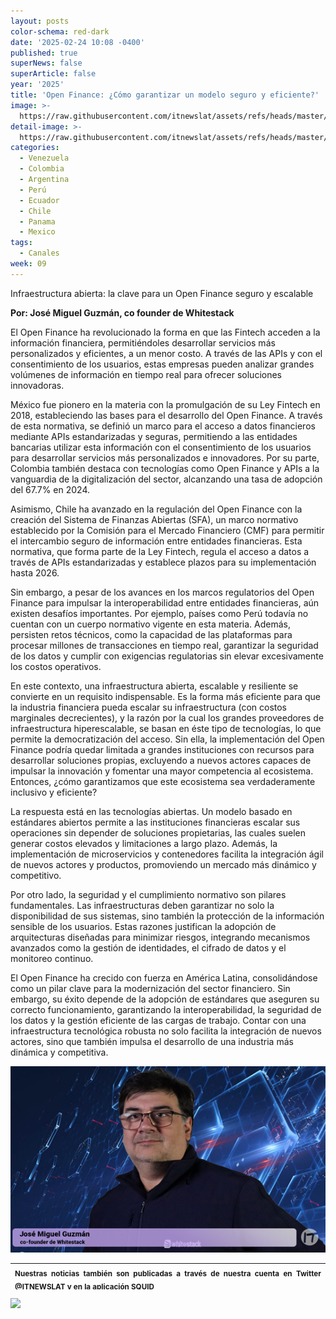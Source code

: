 ```yaml
---
layout: posts
color-schema: red-dark
date: '2025-02-24 10:08 -0400'
published: true
superNews: false
superArticle: false
year: '2025'
title: 'Open Finance: ¿Cómo garantizar un modelo seguro y eficiente?'
image: >-
  https://raw.githubusercontent.com/itnewslat/assets/refs/heads/master/img/540x320/Jose-Miguel-Guzman-p.jpg
detail-image: >-
  https://raw.githubusercontent.com/itnewslat/assets/refs/heads/master/img/1024x680/Jose-Miguel-Guzman-g.jpg
categories:
  - Venezuela
  - Colombia
  - Argentina
  - Perú
  - Ecuador
  - Chile
  - Panama
  - Mexico
tags:
  - Canales
week: 09
---
```

Infraestructura abierta: la clave para un Open Finance seguro y escalable

**Por: José Miguel Guzmán, co founder de Whitestack**

El Open Finance ha revolucionado la forma en que las Fintech acceden a la información financiera, permitiéndoles desarrollar servicios más personalizados y eficientes, a un menor costo. A través de las APIs y con el consentimiento de los usuarios, estas empresas pueden analizar grandes volúmenes de información en tiempo real para ofrecer soluciones innovadoras.

México fue pionero en la materia con la promulgación de su Ley Fintech en 2018, estableciendo las bases para el desarrollo del Open Finance. A través de esta normativa, se definió un marco para el acceso a datos financieros mediante APIs estandarizadas y seguras, permitiendo a las entidades bancarias utilizar esta información con el consentimiento de los usuarios para desarrollar servicios más personalizados e innovadores. Por su parte, Colombia también destaca con tecnologías como Open Finance y APIs a la vanguardia de la digitalización del sector, alcanzando una tasa de adopción del 67.7% en 2024.

Asimismo, Chile ha avanzado en la regulación del Open Finance con la creación del Sistema de Finanzas Abiertas (SFA), un marco normativo establecido por la Comisión para el Mercado Financiero (CMF) para permitir el intercambio seguro de información entre entidades financieras. Esta normativa, que forma parte de la Ley Fintech, regula el acceso a datos a través de APIs estandarizadas y establece plazos para su implementación hasta 2026.

Sin embargo, a pesar de los avances en los marcos regulatorios del Open Finance para impulsar la interoperabilidad entre entidades financieras, aún existen desafíos importantes. Por ejemplo, países como Perú todavía no cuentan con un cuerpo normativo vigente en esta materia. Además, persisten retos técnicos, como la capacidad de las plataformas para procesar millones de transacciones en tiempo real, garantizar la seguridad de los datos y cumplir con exigencias regulatorias sin elevar excesivamente los costos operativos.

En este contexto, una infraestructura abierta, escalable y resiliente se convierte en un requisito indispensable. Es la forma más eficiente para que la industria financiera pueda escalar su infraestructura (con costos marginales decrecientes), y la razón por la cual los grandes proveedores de infraestructura hiperescalable, se basan en éste tipo de tecnologías, lo que permite la democratización del acceso. Sin ella, la implementación del Open Finance podría quedar limitada a grandes instituciones con recursos para desarrollar soluciones propias, excluyendo a nuevos actores capaces de impulsar la innovación y fomentar una mayor competencia al ecosistema. Entonces, ¿cómo garantizamos que este ecosistema sea verdaderamente inclusivo y eficiente?

La respuesta está en las tecnologías abiertas. Un modelo basado en estándares abiertos permite a las instituciones financieras escalar sus operaciones sin depender de soluciones propietarias, las cuales suelen generar costos elevados y limitaciones a largo plazo. Además, la implementación de microservicios y contenedores facilita la integración ágil de nuevos actores y productos, promoviendo un mercado más dinámico y competitivo.

Por otro lado, la seguridad y el cumplimiento normativo son pilares fundamentales. Las infraestructuras deben garantizar no solo la disponibilidad de sus sistemas, sino también la protección de la información sensible de los usuarios. Estas razones justifican la adopción de arquitecturas diseñadas para minimizar riesgos, integrando mecanismos avanzados como la gestión de identidades, el cifrado de datos y el monitoreo continuo.

El Open Finance ha crecido con fuerza en América Latina, consolidándose como un pilar clave para la modernización del sector financiero. Sin embargo, su éxito depende de la adopción de estándares que aseguren su correcto funcionamiento, garantizando la interoperabilidad, la seguridad de los datos y la gestión eficiente de las cargas de trabajo. Contar con una infraestructura tecnológica robusta no solo facilita la integración de nuevos actores, sino que también impulsa el desarrollo de una industria más dinámica y competitiva.

![](https://raw.githubusercontent.com/itnewslat/assets/refs/heads/master/img/540x320/Jose-Miguel-Guzman-p.jpg)

<table style="height: 42px;" width="569">
<tbody>
<tr>
<td style="text-align: justify;"><sub><strong>Nuestras noticias también son publicadas a través de nuestra cuenta en Twitter <a href="https://twitter.com/itnewslat?lang=es">@ITNEWSLAT</a> y en la aplicación <a href="https://squidapp.co/en/">SQUID</a></strong></sub></td>
</tr>
</tbody>
</table>

<img src="https://tracker.metricool.com/c3po.jpg?hash=56f88a41e39ab42c063cc51676587a04"/>